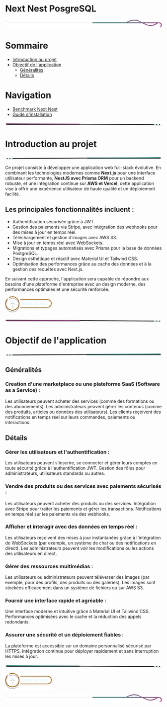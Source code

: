 # Next Nest PosgreSQL

<!-- Main image  -->

![border](./assets/line/border_deco_rt.png)

# Sommaire

- [Introduction au projet](#introduction-au-projet)
- [Objectif de l'application](#objectif-de-lapplication)
  - [Généralités](#généralités)
  - [Détails](#détails)

# Navigation

- [Benchmark Next Nest](./doc/benchmark_next_nest.md)
- [Guide d'installation](./doc/installation_guide.md)

![border](./assets/line/line-pink-point_l.png)

# Introduction au projet

![border](./assets/line/line-teal-point_r.png)

Ce projet consiste à développer une application web full-stack évolutive. En combinant les technologies modernes comme **Next.js** pour une interface utilisateur performante, **NestJS avec Prisma ORM** pour un backend robuste, et une intégration continue sur **AWS et Vercel**, cette application vise à offrir une expérience utilisateur de haute qualité et un déploiement facilité.

## Les principales fonctionnalités incluent :

- Authentification sécurisée grâce à JWT.
- Gestion des paiements via Stripe, avec intégration des webhooks pour des mises à jour en temps réel.
- Téléchargement et gestion d’images avec AWS S3.
- Mise à jour en temps réel avec WebSockets.
- Migrations et typages automatisés avec Prisma pour la base de données PostgreSQL.
- Design esthétique et réactif avec Material UI et Tailwind CSS.
- Optimisation des performances grâce au cache des données et à la gestion des requêtes avec Next.js.

En suivant cette approche, l'application sera capable de répondre aux besoins d'une plateforme d'entreprise avec un design moderne, des performances optimales et une sécurité renforcée.

<a href="#sommaire">
<img src="assets/button/back_to_top.png" alt="Home page" style="width: 150px; height: auto;">
</a>

![border](./assets/line/line-pink-point_l.png)

# Objectif de l'application

![border](./assets/line/line-teal-point_r.png)

## Généralités

### Creation d'une marketplace ou une plateforme SaaS (Software as a Service) :

Les utilisateurs peuvent acheter des services (comme des formations ou des abonnements).
Les administrateurs peuvent gérer les contenus (comme des produits, articles ou données des utilisateurs).
Les clients reçoivent des notifications en temps réel sur leurs commandes, paiements ou interactions.

## Détails

### Gérer les utilisateurs et l'authentification :

Les utilisateurs peuvent s'inscrire, se connecter et gérer leurs comptes en toute sécurité grâce à l'authentification JWT.
Gestion des rôles pour administrateurs, utilisateurs standards ou autres.

### Vendre des produits ou des services avec paiements sécurisés :

Les utilisateurs peuvent acheter des produits ou des services.
Intégration avec Stripe pour traiter les paiements et gérer les transactions.
Notifications en temps réel sur les paiements via des webhooks.

### Afficher et interagir avec des données en temps réel :

Les utilisateurs reçoivent des mises à jour instantanées grâce à l'intégration de WebSockets (par exemple, un système de chat ou des notifications en direct).
Les administrateurs peuvent voir les modifications ou les actions des utilisateurs en direct.

### Gérer des ressources multimédias :

Les utilisateurs ou administrateurs peuvent téléverser des images (par exemple, pour des profils, des produits ou des galeries).
Les images sont stockées efficacement dans un système de fichiers ou sur AWS S3.

### Fournir une interface rapide et agréable :

Une interface moderne et intuitive grâce à Material UI et Tailwind CSS.
Performances optimisées avec le cache et la réduction des appels redondants.

### Assurer une sécurité et un déploiement fiables :

La plateforme est accessible sur un domaine personnalisé sécurisé par HTTPS.
Intégration continue pour déployer rapidement et sans interruption les mises à jour.

![border](./assets/line/line-teal-point_l.png)

<a href="#sommaire">
<img src="assets/button/back_to_top.png" alt="Home page" style="width: 150px; height: auto;">
</a>

![border](./assets/line/border_deco_rt.png)
